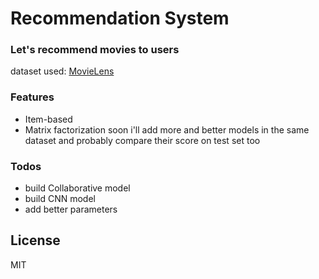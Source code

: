 # Recommendation System


### Let's recommend movies to users 
dataset used: [MovieLens ](https://grouplens.org/datasets/movielens/1m)

### Features
 - Item-based
 - Matrix factorization
soon i'll add more and better models in the same dataset
and probably compare their score on test set too


### Todos

 - build Collaborative model 
 - build CNN model
 - add better parameters 

License
----

MIT

